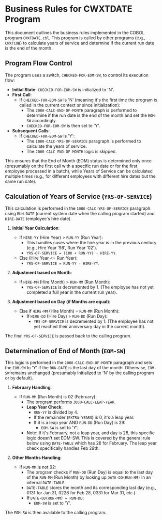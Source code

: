 # Business Rules for CWXTDATE Program

This document outlines the business rules implemented in the COBOL program `CWXTDATE.cbl`. This program is called by other programs (e.g., `CWXTCOB`) to calculate years of service and determine if the current run date is the end of the month.

## Program Flow Control

The program uses a switch, `CHECKED-FOR-EOM-SW`, to control its execution flow:

- **Initial State**: `CHECKED-FOR-EOM-SW` is initialized to 'N'.
- **First Call**:
    - If `CHECKED-FOR-EOM-SW` is 'N' (meaning it's the first time the program is called in the current context or since initialization):
        - The `2000-CALC-END-OF-MONTH` paragraph is performed to determine if the run date is the end of the month and set the `EOM-SW` accordingly.
        - `CHECKED-FOR-EOM-SW` is then set to 'Y'.
- **Subsequent Calls**:
    - If `CHECKED-FOR-EOM-SW` is 'Y':
        - The `1000-CALC-YRS-OF-SERVICE` paragraph is performed to calculate the years of service.
        - The `2000-CALC-END-OF-MONTH` logic is skipped.

This ensures that the End of Month (EOM) status is determined only once (presumably on the first call with a specific run date or for the first employee processed in a batch), while Years of Service can be calculated multiple times (e.g., for different employees with different hire dates but the same run date).

## Calculation of Years of Service (`YRS-OF-SERVICE`)

This calculation is performed in the `1000-CALC-YRS-OF-SERVICE` paragraph using `RUN-DATE` (current system date when the calling program started) and `HIRE-DATE` (employee's hire date).

1.  **Initial Year Calculation**:
    - If `HIRE-YY` (Hire Year) > `RUN-YY` (Run Year):
        - This handles cases where the hire year is in the previous century (e.g., Hire Year '98', Run Year '02').
        - `YRS-OF-SERVICE = (100 + RUN-YY) - HIRE-YY`.
    - Else (Hire Year <= Run Year):
        - `YRS-OF-SERVICE = RUN-YY - HIRE-YY`.

2.  **Adjustment based on Month**:
    - If `HIRE-MM` (Hire Month) > `RUN-MM` (Run Month):
        - `YRS-OF-SERVICE` is decremented by 1. (The employee has not yet completed a full year in the current run year).

3.  **Adjustment based on Day (if Months are equal)**:
    - Else if `HIRE-MM` (Hire Month) = `RUN-MM` (Run Month):
        - If `HIRE-DD` (Hire Day) > `RUN-DD` (Run Day):
            - `YRS-OF-SERVICE` is decremented by 1. (The employee has not yet reached their anniversary day in the current month).

The final `YRS-OF-SERVICE` is passed back to the calling program.

## Determination of End of Month (`EOM-SW`)

This logic is performed in the `2000-CALC-END-OF-MONTH` paragraph and sets the `EOM-SW` to 'Y' if the `RUN-DATE` is the last day of the month. Otherwise, `EOM-SW` remains unchanged (presumably initialized to 'N' by the calling program or by default).

1.  **February Handling**:
    - If `RUN-MM` (Run Month) is 02 (February):
        - The program performs `3000-CALC-LEAP-YEAR`.
        - **Leap Year Check**:
            - `RUN-YY` is divided by 4.
            - If the remainder (`EXTRA-YEARS`) is 0, it's a leap year.
            - If it is a leap year AND `RUN-DD` (Run Day) is 29:
                - `EOM-SW` is set to 'Y'.
        - Note: If it's February, not a leap year, and day is 28, this specific logic doesn't set EOM-SW. This is covered by the general rule below using `DATE-TABLE` which has 28 for February. The leap year check specifically handles Feb 29th.

2.  **Other Months Handling**:
    - If `RUN-MM` is not 02:
        - The program checks if `RUN-DD` (Run Day) is equal to the last day of the `RUN-MM` (Run Month) by looking up `DATE-DD(RUN-MM)` in an internal `DATE-TABLE`.
        - `DATE-TABLE` stores the month and its corresponding last day (e.g., 0131 for Jan 31, 0228 for Feb 28, 0331 for Mar 31, etc.).
        - If `DATE-DD(RUN-MM) = RUN-DD`:
            - `EOM-SW` is set to 'Y'.

The `EOM-SW` is then available to the calling program.
